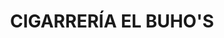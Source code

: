---
title: "CIGARRERÍA EL BUHO'S"
url: /localidad-antonio-narino/cigarreria-el-buhos/
shop: Spirituosen
---
